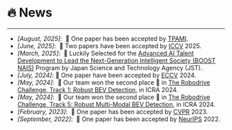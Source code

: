 # 🔥 News
----
- *[August, 2025]*: &nbsp;🎉 One paper has been accepted by [TPAMI](https://ieeexplore.ieee.org/xpl/RecentIssue.jsp?punumber=34).
- *[June, 2025]*: &nbsp;🎉 Two papers have been accepted by [ICCV](https://iccv.thecvf.com/) 2025.
- *[March, 2025]*: &nbsp;🎉 Luckily Selected for the [Advanced AI Talent Development to Lead the Next-Generation Intelligent Society (BOOST NAIS)](https://spring-gx.adm.s.u-tokyo.ac.jp/en/boost/) Program by Japan Science and Technology Agency (JST).
- *[July, 2024]*:  🎉 One paper have been accepted by [ECCV](https://eccv2024.ecva.net/) 2024.
- *[May, 2024]*: &nbsp;🎉 Our team won the second place 🥈 in [The Robodrive Challenge, Track 1: Robust BEV Detection](https://robodrive-24.github.io/), in ICRA 2024.
- *[May, 2024]*: &nbsp;🎉 Our team won the second place 🥈 in [The Robodrive Challenge, Track 5: Robust Multi-Modal BEV Detection](https://robodrive-24.github.io/), in ICRA 2024.
- *[February, 2023]*: &nbsp;🎉 One paper has been accepted by [CVPR](https://cvpr2024.thecvf.com/) 2023.
- *[September, 2022]*: &nbsp;🎉 One paper has been accepted by [NeurIPS](https://neurips.cc/Conferences/2022) 2022.
